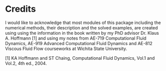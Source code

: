 # Credits

I would like to acknowledge that most modules of this package including the numerical methods, their description and the solved examples, are created using using the information in the book written by my PhD advisor Dr. Klaus A. Hoffmann [1] and using my notes from AE-719 Computational Fluid Dynamics, AE-919 Advanced Computational Fluid Dynamics and AE-812 Viscous Fluid Flow courseworks at Wichita State University.

[1] KA Hoffmann and ST Chaing, Computational Fluid Dynamics, Vol.1 and Vol.2, 4th ed., 2004. 